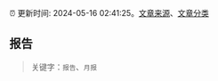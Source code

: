 :alarm_clock: 更新时间: 2024-05-16 02:41:25。[文章来源](/README.md)、[文章分类](/TAGS.md)

## 报告


> 关键字：`报告`、`月报`




